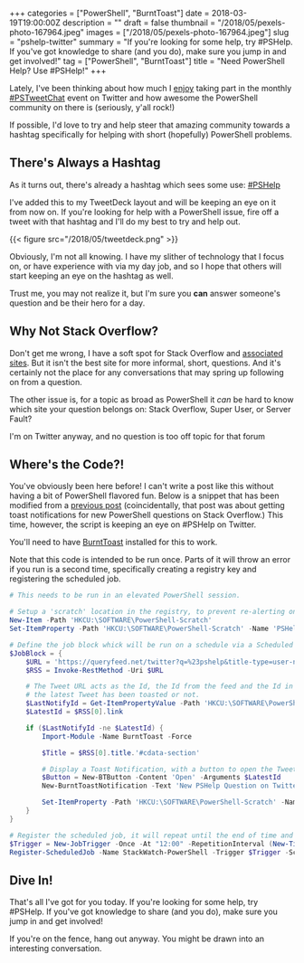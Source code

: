 +++
categories = ["PowerShell", "BurntToast"]
date = 2018-03-19T19:00:00Z
description = ""
draft = false
thumbnail = "/2018/05/pexels-photo-167964.jpeg"
images = ["/2018/05/pexels-photo-167964.jpeg"]
slug = "pshelp-twitter"
summary = "If you're looking for some help, try #PSHelp. If you've got knowledge to share (and you do), make sure you jump in and get involved!"
tag = ["PowerShell", "BurntToast"]
title = "Need PowerShell Help? Use #PSHelp!"
+++


Lately, I've been thinking about how much I [enjoy](https://king.geek.nz/2018/03/12/where-are-you/#pstweetchat) taking part in the monthly [#PSTweetChat](https://twitter.com/search?f=tweets&vertical=default&q=%23PSTweetChat&src=typd) event on Twitter and how awesome the PowerShell community on there is (seriously, y'all rock!)

If possible, I'd love to try and help steer that amazing community towards a hashtag specifically for helping with short (hopefully) PowerShell problems.

## **There's Always a Hashtag**

As it turns out, there's already a hashtag which sees some use: [#PSHelp](https://twitter.com/search?f=tweets&vertical=default&q=%23PSHelp&src=typd)

I've added this to my TweetDeck layout and will be keeping an eye on it from now on. If you're looking for help with a PowerShell issue, fire off a tweet with that hashtag and I'll do my best to try and help out.

{{< figure src="/2018/05/tweetdeck.png" >}}

Obviously, I'm not all knowing. I have my slither of technology that I focus on, or have experience with via my day job, and so I hope that others will start keeping an eye on the hashtag as well.

Trust me, you may not realize it, but I'm sure you **can** answer someone's question and be their hero for a day.

## **Why Not Stack Overflow?**

Don't get me wrong, I have a soft spot for Stack Overflow and [associated sites](https://stackexchange.com/users/56811/windos?tab=accounts). But it isn't the best site for more informal, short, questions. And it's certainly not the place for any conversations that may spring up following on from a question.

The other issue is, for a topic as broad as PowerShell it _can_ be hard to know which site your question belongs on: Stack Overflow, Super User, or Server Fault?

I'm on Twitter anyway, and no question is too off topic for that forum

## **Where's the Code?!**

You've obviously been here before! I can't write a post like this without having a bit of PowerShell flavored fun. Below is a snippet that has been modified from a [previous post](https://king.geek.nz/2017/03/20/crouton-stackwatch/) (coincidentally, that post was about getting toast notifications for new PowerShell questions on Stack Overflow.) This time, however, the script is keeping an eye on #PSHelp on Twitter.

You'll need to have [BurntToast](https://powershellgallery.com/packages/BurntToast) installed for this to work.

Note that this code is intended to be run once. Parts of it will throw an error if you run is a second time, specifically creating a registry key and registering the scheduled job.

```powershell
# This needs to be run in an elevated PowerShell session.

# Setup a 'scratch' location in the registry, to prevent re-alerting on the same tweet.
New-Item -Path 'HKCU:\SOFTWARE\PowerShell-Scratch'
Set-ItemProperty -Path 'HKCU:\SOFTWARE\PowerShell-Scratch' -Name 'PSHelp-LastId' -Value 'FirstRun'

# Define the job block whick will be run on a schedule via a Scheduled Job
$JobBlock = {
    $URL = 'https://queryfeed.net/twitter?q=%23pshelp&title-type=user-name-both&geocode=&omit-retweets=on'
    $RSS = Invoke-RestMethod -Uri $URL

    # The Tweet URL acts as the Id, the Id from the feed and the Id in the registry are compared to see if
    # the latest Tweet has been toasted or not.
    $LastNotifyId = Get-ItemPropertyValue -Path 'HKCU:\SOFTWARE\PowerShell-Scratch' -Name 'PSHelp-LastId'
    $LatestId = $RSS[0].link

    if ($LastNotifyId -ne $LatestId) {
        Import-Module -Name BurntToast -Force

        $Title = $RSS[0].title.'#cdata-section'

        # Display a Toast Notification, with a button to open the Tweet.
        $Button = New-BTButton -Content 'Open' -Arguments $LatestId
        New-BurntToastNotification -Text 'New PSHelp Question on Twitter', "From: $Title" -Button $Button

        Set-ItemProperty -Path 'HKCU:\SOFTWARE\PowerShell-Scratch' -Name 'PSHelp-LastId' -Value $LatestId
    }
}

# Register the scheduled job, it will repeat until the end of time and check Twitter every five minutes.
$Trigger = New-JobTrigger -Once -At "12:00" -RepetitionInterval (New-TimeSpan -Minutes 5) -RepeatIndefinitely
Register-ScheduledJob -Name StackWatch-PowerShell -Trigger $Trigger -ScriptBlock $JobBlock -Credential domain\user

```

## **Dive In!**

That's all I've got for you today. If you're looking for some help, try #PSHelp. If you've got knowledge to share (and you do), make sure you jump in and get involved!

If you're on the fence, hang out anyway. You might be drawn into an interesting conversation.

